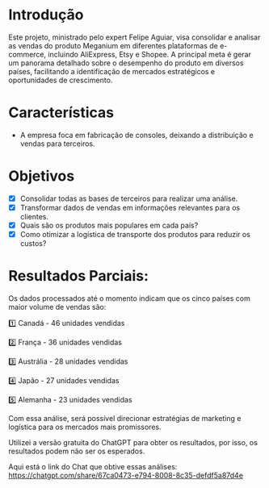 # Introdução
Este projeto, ministrado pelo expert Felipe Aguiar, visa consolidar e analisar as vendas do produto Meganium em diferentes plataformas de e-commerce, incluindo AliExpress, Etsy e Shopee. A principal meta é gerar um panorama detalhado sobre o desempenho do produto em diversos países, facilitando a identificação de mercados estratégicos e oportunidades de crescimento.

# Características
- A empresa foca em fabricação de consoles, deixando a distribuição e vendas para terceiros.
# Objetivos

- [x] Consolidar todas as bases de terceiros para realizar uma análise.
- [x] Transformar dados de vendas em informações relevantes para os clientes.
- [x] Quais são os produtos mais populares em cada país?
- [x] Como otimizar a logística de transporte dos produtos para reduzir os custos?

# Resultados Parciais:
Os dados processados até o momento indicam que os cinco países com maior volume de vendas são:

1️⃣ Canadá - 46 unidades vendidas

2️⃣ França - 36 unidades vendidas

3️⃣ Austrália - 28 unidades vendidas

4️⃣ Japão - 27 unidades vendidas

5️⃣ Alemanha - 23 unidades vendidas

Com essa análise, será possível direcionar estratégias de marketing e logística para os mercados mais promissores.

Utilizei a versão gratuita do ChatGPT para obter os resultados, por isso, os resultados podem não ser os esperados.

Aqui está o link do Chat que obtive essas análises: https://chatgpt.com/share/67ca0473-e794-8008-8c35-defdf5a87d4e
